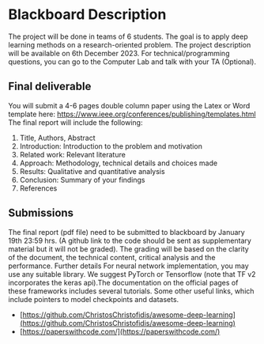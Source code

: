 # Blackboard Description

The project will be done in teams of 6 students. The goal is to apply deep learning methods on a research-oriented problem. The project description will be available on 6th December 2023. For technical/programming questions, you can go to the Computer Lab and talk with your TA (Optional).

## Final deliverable

You will submit a 4-6 pages double column paper using the Latex or Word template here: https://www.ieee.org/conferences/publishing/templates.html  The final report will include the following:

1. Title, Authors, Abstract
2. Introduction: Introduction to the problem and motivation
3. Related work: Relevant literature
4. Approach: Methodology, technical details and choices made
5. Results: Qualitative and quantitative analysis
6. Conclusion: Summary of your findings
7. References

## Submissions

The final report (pdf file) need to be submitted to blackboard by January 19th 23:59 hrs. (A github link to the code should be sent as supplementary material but it will not be graded). The grading will be based on the clarity of the document, the technical content, critical analysis and the performance. 
Further details
For neural network implementation, you may use any suitable library. We suggest PyTorch or Tensorflow (note that TF v2 incorporates the keras api).The documentation on the official pages of these frameworks includes several tutorials. Some other useful links, which include pointers to model checkpoints and datasets.

- [https://github.com/ChristosChristofidis/awesome-deep-learning](https://github.com/ChristosChristofidis/awesome-deep-learning)
- [https://paperswithcode.com/](https://paperswithcode.com/)

